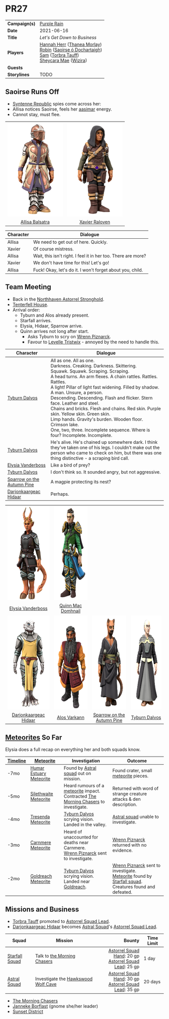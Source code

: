 # PR27

|||
| --- | --- |
| **Campaign(s)** | [Purple Rain](../campaigns/purple-rain.md) | session.3
| **Date** | 2021-06-16 |
| **Title** | *Let's Get Down to Business* |
| **Players** | [Hannah Herr](../players/hannah-herr.md) ([Thanea Morlay](../characters/thanea-morlay.md))<br>[Robin](../players/robin.md) ([Saoirse ó Dochartaigh](../characters/saoirse-o-dochartaigh.md))<br>[Sam](../players/sam.md) ([Torbra Tauff](../characters/torbra-tauff.md))<br>[Sheycara Mae](../players/sheycara-mae.md) ([Wizira](../characters/wizira.md)) |
| **Guests** | |
| **Storylines** | TODO |

## Saoirse Runs Off

- [Syntenne Republic](../civilisations/syntenne-republic/syntenne-republic.md) spies come across her:
- Allisa notices Saoirse, feels her [aasimar](../lineages/aasimar.md) energy.
- Cannot stay, must flee.

|||
|:---:|:---:|
| <img src="https://raw.githubusercontent.com/jesskelsall/astarus-images/main/people/portraits/acae3c3cdd6dddcb.png" height="300" /> | <img src="https://raw.githubusercontent.com/jesskelsall/astarus-images/main/people/portraits/92ce630e748d6bff.png" height="300" /> |
| [Allisa Balsatra](../characters/allisa-balsatra.md) | [Xavier Raloven](../characters/xavier-raloven.md) |

| Character | Dialogue
| --- | --- |
| Allisa | We need to get out of here. Quickly. |
| Xavier | Of course mistress. |
| Allisa | Wait, this isn't right. I feel it in her too. There are more? |
| Xavier | We don't have time for this! Let's go! |
| Allisa | Fuck! Okay, let's do it. I won't forget about you, child. |

## Team Meeting

- Back in the [Northhaven Astorrel Stronghold](../places/strongholds/northhaven-astorrel-stronghold.md).
- [Tenterfell House](../places/buildings/tenterfell-house.md).
- Arrival order:
  - Tyburn and Alos already present.
  - Starfall arrives.
  - Elysia, Hidaar, Sparrow arrive.
  - Quinn arrives not long after start.
    - Asks Tyburn to scry on [Wrenn Piznarck](../characters/wrenn-piznarck.md).
    - Favour to [Levelle Tristwix](../characters/levelle-tristwix.md) - annoyed by the need to handle this.

| Character | Dialogue |
| --- | --- |
| [Tyburn Dalvos](../characters/tyburn-dalvos.md) | All as one. All as one.<br>Darkness. Creaking. Darkness. Skittering.<br>Squawk. Squawk. Scraping. Scraping.<br>A head turns. An arm flexes. A chain rattles. Rattles. Rattles.<br>A light! Pillar of light fast widening. Filled by shadow. A man. Unsure, a person.<br>Descending. Descending. Flash and flicker. Stern face. Leather and steel.<br>Chains and bricks. Flesh and chains. Red skin. Purple skin. Yellow skin. Green skin.<br>Limp hands. Gravity's burden. Wooden floor. Crimson lake.<br>One, two, three. Incomplete sequence. Where is four? Incomplete. Incomplete. |
| [Tyburn Dalvos](../characters/tyburn-dalvos.md) | He's alive. He's chained up somewhere dark. I think they've taken one of his legs. I couldn't make out the person who came to check on him, but there was one thing distinctive - a scraping bird call. |
| [Elysia Vanderboss](../characters/elysia-vanderboss.md) | Like a bird of prey? |
| [Tyburn Dalvos](../characters/tyburn-dalvos.md) | I don't think so. It sounded angry, but not aggressive. |
| [Sparrow on the Autumn Pine](../characters/sparrow-on-the-autumn-pine.md) | A magpie protecting its nest? |
| [Darjonkaargeac Hidaar](../characters/darjonkaargeac-hidaar.md) | Perhaps. |

|||||
|:---:|:---:|:---:|:---:|
| <img src="https://raw.githubusercontent.com/jesskelsall/astarus-images/main/people/portraits/81d3db8d3e3009cd.png" height="300" /> | <img src="https://raw.githubusercontent.com/jesskelsall/astarus-images/main/people/portraits/061d35828fe6b2d5.png" height="300" /> |
| [Elysia Vanderboss](../characters/elysia-vanderboss.md) | [Quinn Mac Domhnail](../characters/quinn-mac-domhnail.md) |
| <img src="https://raw.githubusercontent.com/jesskelsall/astarus-images/main/people/portraits/0a64ffd6aaf731b7.png" height="300" /> | <img src="https://raw.githubusercontent.com/jesskelsall/astarus-images/main/people/portraits/601e5a966741b4ba.png" height="300" /> | <img src="https://raw.githubusercontent.com/jesskelsall/astarus-images/main/people/portraits/41e0b0962f18eb6b.png" height="300" /> | <img src="https://raw.githubusercontent.com/jesskelsall/astarus-images/main/people/portraits/34859beef3fb999b.png" height="300" /> |
| [Darjonkaargeac Hidaar](../characters/darjonkaargeac-hidaar.md) | [Alos Varkann](../characters/alos-varkann.md) | [Sparrow on the Autumn Pine](../characters/sparrow-on-the-autumn-pine.md) | [Tyburn Dalvos](../characters/tyburn-dalvos.md) |

## [Meteorites](../items/meteoric/meteorite.md) So Far

Elysia does a full recap on everything her and both squads know.

| [Timeline](../history/timeline.md) | [Meteorite](../items/meteoric/meteorite.md) | Investigation | Outcome |
| --- | --- | --- | --- |
| -7mo | [Humar Estuary Meteorite](../items/meteoric/meteorites/humar-estuary-meteorite.md) | Found by [Astral squad](../organisations/astorrel/squads/astral-squad.md) out on mission. | Found crater, small [meteorite](../items/meteoric/meteorite.md) pieces. |
| -5mo | [Silethwaite Meteorite](../items/meteoric/meteorites/silethwaite-meteorite.md) | Heard rumours of a [meteorite](../items/meteoric/meteorite.md) impact.<br>Contracted [The Morning Chasers](../organisations/the-morning-chasers.md) to investigate. | Returned with word of strange creature attacks & den description. |
| -4mo | [Tresenda Meteorite](../items/meteoric/meteorites/tresenda-meteorite.md) | [Tyburn Dalvos](../characters/tyburn-dalvos.md) scrying vision.<br>Landed in the valley. | [Astral squad](../organisations/astorrel/squads/astral-squad.md) unable to investigate. |
| -3mo| [Carnmere Meteorite](../items/meteoric/meteorites/carnmere-meteorite.md) | Heard of unaccounted for deaths near Carnmere.<br>[Wrenn Piznarck](../characters/wrenn-piznarck.md) sent to investigate. | [Wrenn Piznarck](../characters/wrenn-piznarck.md) returned with no evidence. |
| -2mo | [Goldreach Meteorite](../items/meteoric/meteorites/goldreach-meteorite.md) | [Tyburn Dalvos](../characters/tyburn-dalvos.md) scrying vision.<br>Landed near [Goldreach](../civilisations/kingdom-of-astor/SETTLEMENTS/GOLDREACH/README.md). | [Wrenn Piznarck](../characters/wrenn-piznarck.md) sent to investigate.<br>[Meteorite](../items/meteoric/meteorite.md) found by [Starfall squad](../organisations/astorrel/squads/starfall-squad.md).<br>Creatures found and defeated. |

## Missions and Business

- [Torbra Tauff](../characters/torbra-tauff.md) promoted to [Astorrel Squad Lead](../organisations/astorrel/ranks/astorrel-squad-lead.md).
- [Darjonkaargeac Hidaar](../characters/darjonkaargeac-hidaar.md) becomes [Astral Squad](../organisations/astorrel/squads/astral-squad.md)'s [Astorrel Squad Lead](../organisations/astorrel/ranks/astorrel-squad-lead.md).

| Squad | Mission | Bounty | Time Limit |
| --- | --- | ---:| --- |
| [Starfall Squad](../organisations/astorrel/squads/starfall-squad.md) | Talk to [the Morning Chasers](../organisations/the-morning-chasers.md) | [Astorrel Squad Hand](../organisations/astorrel/ranks/astorrel-squad-hand.md): 20 gp<br>[Astorrel Squad Lead](../organisations/astorrel/ranks/astorrel-squad-lead.md): 25 gp | 1 day |
| [Astral Squad](../organisations/astorrel/squads/astral-squad.md) | Investigate the [Hawkswood Wolf Cave](../civilisations/kingdom-of-astor/SETTLEMENTS/GOLDREACH/hawkswood-wolf-cave.md) | [Astorrel Squad Hand](../organisations/astorrel/ranks/astorrel-squad-hand.md): 30 gp<br>[Astorrel Squad Lead](../organisations/astorrel/ranks/astorrel-squad-lead.md): 35 gp | 20 days |

- [The Morning Chasers](../organisations/the-morning-chasers.md)
- [Janneke Borflast](../characters/janneke-borflast.md) (gnome she/her leader)
- [Sunset District](../places/districts/sunset-district.md)
